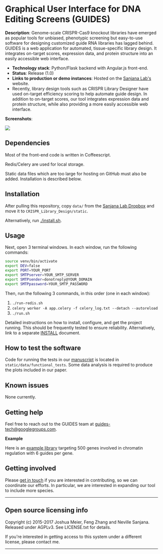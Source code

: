# Graphical User Interface for DNA Editing Screens (GUIDES) 

**Description**:  Genome-scale CRISPR-Cas9 knockout libraries have emerged as popular tools for unbiased, phenotypic screening but easy-to-use software for designing customized guide RNA libraries has lagged behind. GUIDES is a web application for automated, tissue-specific library design. It integrates on-target scores, expression data, and protein structure into an easily accessible web interface.

  - **Technology stack**: Python/Flask backend with Angular.js front-end.
  - **Status**:  Release (1.0)
  - **Links to production or demo instances**: Hosted on the [Sanjana Lab's](guides.sanjanalab.org) website.
  - Recently, library design tools such as CRISPR Library Designer have used on-target efficiency scoring to help automate guide design. In addition to on-target scores, our tool integrates expression data and protein structure, while also providing a more easily accessible web interface.


**Screenshots**:

![](https://raw.githubusercontent.com/sanjanalab/GUIDES/master/Screenshot.png)


## Dependencies

Most of the front-end code is written in Coffeescript.

Redis/Celery are used for local storage.

Static data files which are too large for hosting on GitHub must also be added. Installation is described below.

## Installation

After pulling this repository, copy `data/` from the [Sanjana Lab Dropbox]() and move it to `CRISPR_Library_Design/static`.

Alternatively, run [./install.sh](install.sh).

## Usage

Next, open 3 terminal windows. In each window, run the following commands:

```bash
source venv/bin/activate
export DEV=false
export PORT=YOUR_PORT
export SMTPserver=YOUR_SMTP_SERVER
export SMTPsender=donotreply@YOUR_DOMAIN
export SMTPpassword=YOUR_SMTP_PASSWORD
```

Then, run the following 3 commands, in this order (one in each window):

1. `./run-redis.sh`
2. `celery worker -A app.celery -f celery_log.txt --detach --autoreload`
3. `./run.sh`

Detailed instructions on how to install, configure, and get the project running.
This should be frequently tested to ensure reliability. Alternatively, link to
a separate [INSTALL](INSTALL.md) document.

## How to test the software

Code for running the tests in our [manuscript]() is located in `static/data/functional_tests`. Some data analysis is required to produce the plots included in our paper.

## Known issues

None currently.

## Getting help

Feel free to reach out to the GUIDES team at [guides-tech@googlegroups.com](guides-tech@googlegroups.com).

**Example**

Here is an [example library]() targeting 500 genes involved in chromatin regulation with 6 guides per gene.

## Getting involved

Please [get in touch](guides-tech@googlegroups.com) if you are interested in contributing, so we can coordinate our efforts. In particular, we are interested in expanding our tool to include more species.

----

## Open source licensing info
Copyright (c) 2015-2017 Joshua Meier, Feng Zhang and Neville Sanjana. Released under AGPLv3. See LICENSE.txt for details.

If you're interested in getting access to this system under a different license, please contact me.

----
